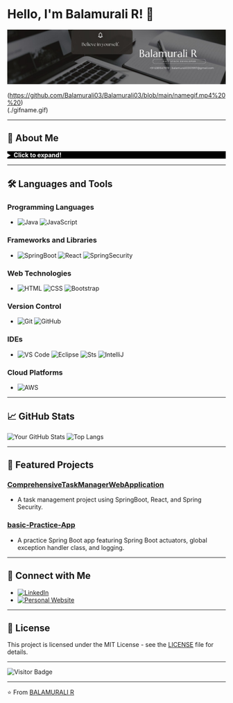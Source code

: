 

<!--
**Balamurali03/Balamurali03** is a ✨ _special_ ✨ repository because its `README.md` (this file) appears on your GitHub profile.
## Hi there 👋
Here are some ideas to get you started:

- 🔭 I’m currently working on ...
- 🌱 I’m currently learning ...
- 👯 I’m looking to collaborate on ...
- 🤔 I’m looking for help with ...
- 💬 Ask me about ...
- 📫 How to reach me: ...
- 😄 Pronouns: ...
- ⚡ Fun fact: ...
- 👯 I’m looking to collaborate on [Collaboration Interest]
- 💬 Ask me about [Topics you are knowledgeable about]
- ⚡ Fun fact: [A fun fact about you]

![Project 1 Image](https://your-image-link.com/project1.jpg)
![Project 2 Image](https://your-image-link.com/project2.jpg)

[![Twitter](https://img.shields.io/badge/-Twitter-FF0000?style=flat&logo=twitter&logoColor=white)](https://twitter.com/yourusername)
## 📖 Latest Blog Posts

- [Blog Post 1 Title](https://yourblog.com/post1)
- [Blog Post 2 Title](https://yourblog.com/post2)
- [Blog Post 3 Title](https://yourblog.com/post3)
- [LinkedIn](https://www.linkedin.com/in/bala-murali-a56b55168/)
- [Personal Website](https://balamurali-portfolio.netlify.app/)

-->
<!-- 
    Adding a background image
-->
  

# Hello, I'm Balamurali R! 👋

![My Banner](./Black%20Geometric%20Corporate%20Personal%20Profile%20LinkedIn%20Banner.jpg)

(https://github.com/Balamurali03/Balamurali03/blob/main/namegif.mp4%20%20)  
(./gifname.gif)

---

## 🚀 About Me

<details>
  <summary style="color: white; background-color: black"><b>Click to expand!</b></summary>
  
  Welcome to my GitHub profile! I’m a passionate FullStack Developer with a knack for Java and React, with ingenuity and innovation.

  ### 🌱 I’m currently learning
  - MicroServices and Kafka

  ### 🤔 I’m looking for help with
  - Kafka

  ### 📫 How to reach me
  - [![balamurali03101997](https://img.shields.io/badge/-balamurali03101997-5A72A0?style=flat&logo=gmail&logoColor=white)](mailto:balamurali03101997@gmail.com)
</details>

---

## 🛠️ Languages and Tools

### Programming Languages
- ![Java](https://img.shields.io/badge/-Java-5A72A0?style=flat&logo=java-8)
 ![JavaScript](https://img.shields.io/badge/-JavaScript-5A72A0?style=flat&logo=javascript)

### Frameworks and Libraries
- ![SpringBoot](https://img.shields.io/badge/-SpringBoot-5A72A0?style=flat&logo=springboot)
  ![React](https://img.shields.io/badge/-React-5A72A0?style=flat&logo=react)
  ![SpringSecurity](https://img.shields.io/badge/-SpringSecurity-5A72A0?style=flat&logo=springsecurity)
  
### Web Technologies
- ![HTML](https://img.shields.io/badge/-HTML-5A72A0?style=flat&logo=html5)
![CSS](https://img.shields.io/badge/-CSS-5A72A0?style=flat&logo=css3)
![Bootstrap](https://img.shields.io/badge/-Bootstrap-5A72A0?style=flat&logo=Bootstrap)

### Version Control
- ![Git](https://img.shields.io/badge/-Git-5A72A0?style=flat&logo=git)
  ![GitHub](https://img.shields.io/badge/-GitHub-5A72A0?style=flat&logo=github)

### IDEs
- ![VS Code](https://img.shields.io/badge/-VS%20Code-5A72A0?style=flat&logo=visual-studio-code)
  ![Eclipse](https://img.shields.io/badge/-Eclipse-5A72A0?style=flat&logo=Eclipse)
  ![Sts](https://img.shields.io/badge/-Spring%20Tools%204-5A72A0?style=flat&logo=spring)
  ![IntelliJ](https://img.shields.io/badge/-IntelliJ%20IDEA-5A72A0?style=flat&logo=intellij-idea)

### Cloud Platforms
- ![AWS](https://img.shields.io/badge/-AWS-5A72A0?style=flat&logo=amazon-web-services)

---

## 📈 GitHub Stats

![Your GitHub Stats](https://github-readme-stats.vercel.app/api?username=Balamurali03&show_icons=true&theme=dark&icon_color=FF6347)
![Top Langs](https://github-readme-stats.vercel.app/api/top-langs/?username=Balamurali03&layout=compact&theme=dark&icon_color=FF6347)

---

## 🌟 Featured Projects

### [ComprehensiveTaskManagerWebApplication](https://github.com/Balamurali03/ComprehensiveTaskManagerWebApplication)
- A task management project using SpringBoot, React, and Spring Security.

### [basic-Practice-App](https://github.com/Balamurali03/basic-Practice-App)
- A practice Spring Boot app featuring Spring Boot actuators, global exception handler class, and logging.

---

## 💼 Connect with Me

- [![LinkedIn](https://img.shields.io/badge/-LinkedIn-5A72A0?style=flat&logo=LinkedIn&logoColor=white)](https://www.linkedin.com/in/bala-murali-a56b55168/)
- [![Personal Website](https://img.shields.io/badge/-Portfolio-5A72A0?style=flat&logo=globe&logoColor=white)](https://balamurali-portfolio.netlify.app/)

---

## 📝 License

This project is licensed under the MIT License - see the [LICENSE](LICENSE) file for details.

---

![Visitor Badge](https://visitor-badge.laobi.icu/badge?page_id=Balamurali03.Balamurali03)

---

⭐️ From [BALAMURALI R](https://github.com/Balamurali03)
